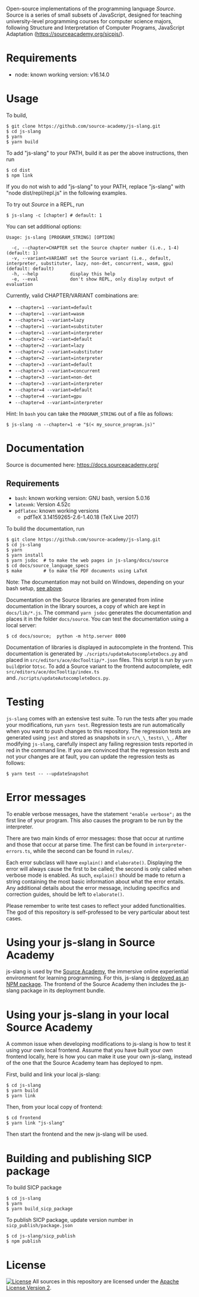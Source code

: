 Open-source implementations of the programming language *Source*. Source
is a series of small subsets of JavaScript, designed for teaching
university-level programming courses for computer science majors,
following Structure and Interpretation of Computer Programs, JavaScript
Adaptation (<https://sourceacademy.org/sicpjs/>).

Requirements
============

* node: known working version: v16.14.0

Usage
=====

To build,

``` {.}
$ git clone https://github.com/source-academy/js-slang.git
$ cd js-slang
$ yarn
$ yarn build
```

To add \"js-slang\" to your PATH, build it as per the above
instructions, then run

``` {.}
$ cd dist
$ npm link
```

If you do not wish to add \"js-slang\" to your PATH, replace
\"js-slang\" with \"node dist/repl/repl.js\" in the following examples.

To try out *Source* in a REPL, run

``` {.}
$ js-slang -c [chapter] # default: 1
```

You can set additional options:

``` {.}
Usage: js-slang [PROGRAM_STRING] [OPTION]

  -c, --chapter=CHAPTER set the Source chapter number (i.e., 1-4)                                                              (default: 1)
  -v, --variant=VARIANT set the Source variant (i.e., default, interpreter, substituter, lazy, non-det, concurrent, wasm, gpu) (default: default)
  -h, --help            display this help
  -e, --eval            don't show REPL, only display output of evaluation
```

Currently, valid CHAPTER/VARIANT combinations are:
* `--chapter=1 --variant=default`
* `--chapter=1 --variant=wasm`
* `--chapter=1 --variant=lazy`
* `--chapter=1 --variant=substituter`
* `--chapter=1 --variant=interpreter`
* `--chapter=2 --variant=default`
* `--chapter=2 --variant=lazy`
* `--chapter=2 --variant=substituter`
* `--chapter=2 --variant=interpreter`
* `--chapter=3 --variant=default`
* `--chapter=3 --variant=concurrent`
* `--chapter=3 --variant=non-det`
* `--chapter=3 --variant=interpreter`
* `--chapter=4 --variant=default`
* `--chapter=4 --variant=gpu`
* `--chapter=4 --variant=interpreter`

Hint: In `bash` you can take the `PROGRAM_STRING` out
of a file as follows:

``` {.}
$ js-slang -n --chapter=1 -e "$(< my_source_program.js)"
```

Documentation
=============

Source is documented here: <https://docs.sourceacademy.org/>

## Requirements
* `bash`: known working version: GNU bash, version 5.0.16
* `latexmk`: Version 4.52c
* `pdflatex`: known working versions
  * pdfTeX 3.14159265-2.6-1.40.18 (TeX Live 2017)

To build the documentation, run

``` {.}
$ git clone https://github.com/source-academy/js-slang.git
$ cd js-slang
$ yarn
$ yarn install 
$ yarn jsdoc  # to make the web pages in js-slang/docs/source
$ cd docs/source_language_specs 
$ make        # to make the PDF documents using LaTeX
```

Note: The documentation may not build on Windows, depending on your bash setup, [see above](https://github.com/source-academy/js-slang#requirements).

Documentation on the Source libraries are generated from inline
documentation in the library sources, a copy of which are kept in
`docs/lib/*.js`. The command `yarn jsdoc` generates the 
documentation and places it in the folder `docs/source`. 
You can test the documentation using a local server:
``` {.}
$ cd docs/source;  python -m http.server 8000
```

Documentation of libraries is displayed in autocomplete in the frontend.
This documentation is generated by `./scripts/updateAutocompleteDocs.py`
and placed in
`src/editors/ace/docTooltip/*.json` files. This script is run by `yarn
build`prior to`tsc`. To add a Source variant to the frontend autocomplete, edit `src/editors/ace/docTooltip/index.ts` and`./scripts/updateAutocompleteDocs.py`.



Testing
=======

`js-slang` comes with an extensive test suite. To run the tests after you made your modifications, run 
`yarn test`. Regression tests are run automatically when you want to push changes to this repository. 
The regression tests are generated using `jest` and stored as snapshots in `src/\_\_tests\_\_`.  After modifying `js-slang`, carefully inspect any failing regression tests reported in red in the command line. If you are convinced that the regression tests and not your changes are at fault, you can update the regression tests as follows:  
``` {.}
$ yarn test -- --updateSnapshot
```



Error messages
==============

To enable verbose messages, have the statement `"enable verbose";` as the first line of your program. This also causes the program to be run by the interpreter.

There are two main kinds of error messages: those that occur at runtime
and those that occur at parse time. The first can be found in
`interpreter-errors.ts`, while the second can be found in `rules/`.

Each error subclass will have `explain()` and `elaborate()`. Displaying the
error will always cause the first to be called; the second is only
called when verbose mode is enabled. As such, `explain()` should be made
to return a string containing the most basic information about what the
error entails. Any additional details about the error message, including
specifics and correction guides, should be left to `elaborate()`.

Please remember to write test cases to reflect your added
functionalities. The god of this repository is self-professed to be very
particular about test cases.

Using your js-slang in Source Academy
=====================================

js-slang is used by the [Source Academy](https://sourceacademy.org),
the  immersive online experiential environment for learning programming.
For this, js-slang is [deployed as an NPM package](https://www.npmjs.com/package/js-slang).
The frontend of the Source Academy then includes the js-slang package in its deployment
bundle.

Using your js-slang in your local Source Academy
================================================

A common issue when developing modifications to js-slang is how to test
it using your own local frontend. Assume that you have built your own
frontend locally, here is how you can make it use your own
js-slang, instead of the one that the Source Academy team has deployed
to npm.

First, build and link your local js-slang:
``` {.}
$ cd js-slang
$ yarn build
$ yarn link
```
Then, from your local copy of frontend:
``` {.}
$ cd frontend
$ yarn link "js-slang"
```

Then start the frontend and the new js-slang will be used. 

Building and publishing SICP package
====================================

To build SICP package
``` {.}
$ cd js-slang
$ yarn
$ yarn build_sicp_package
```

To publish SICP package, update version number in `sicp_publish/package.json`
``` {.}
$ cd js-slang/sicp_publish
$ npm publish
```

License
=======

[![License](https://img.shields.io/badge/License-Apache%202.0-blue.svg)](https://opensource.org/licenses/Apache-2.0)
All sources in this repository are licensed under the [Apache License Version 2][apache2].

[apache2]: https://www.apache.org/licenses/LICENSE-2.0.txt
